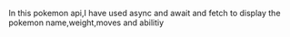 In this pokemon api,I have used async and await and fetch to display the pokemon name,weight,moves and abilitiy
